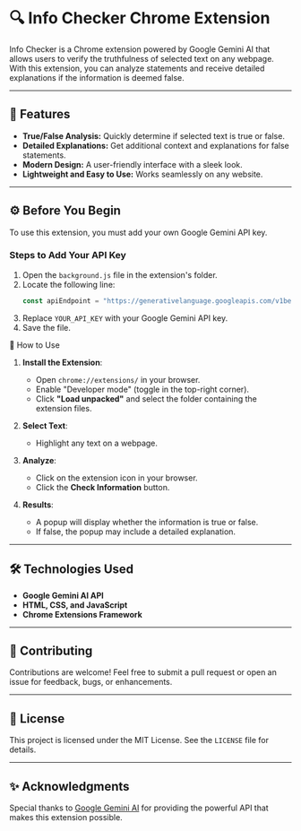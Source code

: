 # 🔍 Info Checker Chrome Extension

Info Checker is a Chrome extension powered by Google Gemini AI that allows users to verify the truthfulness of selected text on any webpage. With this extension, you can analyze statements and receive detailed explanations if the information is deemed false.

---

## 🚀 Features
- **True/False Analysis:** Quickly determine if selected text is true or false.
- **Detailed Explanations:** Get additional context and explanations for false statements.
- **Modern Design:** A user-friendly interface with a sleek look.
- **Lightweight and Easy to Use:** Works seamlessly on any website.

---

## ⚙️ Before You Begin

To use this extension, you must add your own Google Gemini API key.

### Steps to Add Your API Key
1. Open the `background.js` file in the extension's folder.
2. Locate the following line:
   ```javascript
   const apiEndpoint = "https://generativelanguage.googleapis.com/v1beta/models/gemini-1.5-flash-latest:generateContent?key=YOUR_API_KEY";
   ```
3. Replace `YOUR_API_KEY` with your Google Gemini API key.
4. Save the file.


📖 How to Use

1. **Install the Extension**:
   - Open `chrome://extensions/` in your browser.
   - Enable "Developer mode" (toggle in the top-right corner).
   - Click **"Load unpacked"** and select the folder containing the extension files.

2. **Select Text**:
   - Highlight any text on a webpage.

3. **Analyze**:
   - Click on the extension icon in your browser.
   - Click the **Check Information** button.

4. **Results**:
   - A popup will display whether the information is true or false.
   - If false, the popup may include a detailed explanation.

---

## 🛠️ Technologies Used
- **Google Gemini AI API**
- **HTML, CSS, and JavaScript**
- **Chrome Extensions Framework**

---

## 🤝 Contributing
Contributions are welcome! Feel free to submit a pull request or open an issue for feedback, bugs, or enhancements.

---

## 📜 License
This project is licensed under the MIT License. See the `LICENSE` file for details.

---

## ✨ Acknowledgments
Special thanks to [Google Gemini AI](https://aistudio.google.com/) for providing the powerful API that makes this extension possible.
